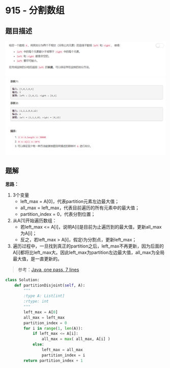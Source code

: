 # 915 - 分割数组

## 题目描述
![problem](images/915.png)
![cases](images/915cases.png)


## 题解
**思路：**  
1. 3个变量
    - left_max = A[0]，代表partition元素左边最大值；
    - all_max = left_max，代表目前遍历的所有元素中的最大值；
    - partition_index = 0，代表分割位置；
2. 从A[1]开始遍历数组：
    - 若left_max <= A[i]，说明A[i]是目前为止遍历到的最大值，更新all_max为A[i]；
    - 反之，若left_max > A[i]，假定i为分割点，更新left_max；
3. 遍历过程中，一旦找到真正的partition之后，left_max不再更新，因为后面的A[i]都将比left_max大。因此left_max为partition左边最大值，all_max为全局最大值，是一直更新的。

>参考：[Java, one pass, 7 lines](https://leetcode.com/problems/partition-array-into-disjoint-intervals/discuss/175945/Java-one-pass-7-lines)

```python
class Solution:
    def partitionDisjoint(self, A):
        """
        :type A: List[int]
        :rtype: int
        """
        left_max = A[0]
        all_max = left_max
        partition_index = 0
        for i in range(1, len(A)):
            if left_max <= A[i]:
                all_max = max( all_max, A[i] )
            else:
                left_max = all_max
                partition_index = i
        return partition_index + 1
```
